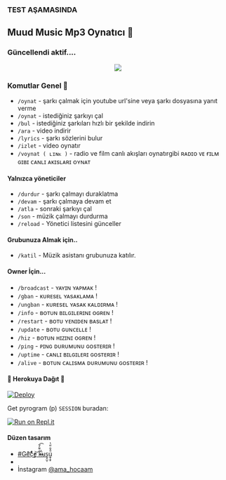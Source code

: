### TEST AŞAMASINDA

<h2 align="centre">Muud Music Mp3 Oynatıcı 🎵</h2>

### Güncellendi aktif.... 
<p align="center">
  <img src="https://telegra.ph//file/4c86190fcbe14428c8c6b.jpg">
</p> 

### Komutlar Genel 🍭
- `/oynat` - şarkı çalmak için youtube url'sine veya şarkı dosyasına yanıt verme
- `/oynat` - istediğiniz şarkıyı çal
- `/bul` - istediğiniz şarkıları hızlı bir şekilde indirin 
- `/ara` - video indirir
- `/lyrics` - şarkı sözlerini bulur
- `/izlet`  - video oynatır
- `/voynat ( ʟɪɴᴋ )` - radio ve film canlı akışları oynatırgibi ʀᴀᴅɪᴏ ᴠᴇ ғɪʟᴍ ɢɪʙɪ  ᴄᴀɴʟɪ ᴀᴋɪsʟᴀʀɪ ᴏʏɴᴀᴛ
#### Yalnızca yöneticiler 
- `/durdur` - şarkı çalmayı duraklatma 
- `/devam` - şarkı çalmaya devam et 
- `/atla` - sonraki şarkıyı çal 
- `/son` - müzik çalmayı durdurma
- `/reload` - Yönetici listesini günceller

#### Grubunuza Almak için.. 
- `/katil` - Müzik asistanı  grubunuza katılır. 
#### Owner İçin...
- `/broadcast` -  ʏᴀʏɪɴ ʏᴀᴘᴍᴀᴋ !
- `/gban` - ᴋᴜʀᴇsᴇʟ ʏᴀsᴀᴋʟᴀᴍᴀ !
- `/ungban` - ᴋᴜʀᴇsᴇʟ ʏᴀsᴀᴋ ᴋᴀʟᴅɪʀᴍᴀ !
- `/info` - ʙᴏᴛᴜɴ ʙɪʟɢɪʟᴇʀɪɴɪ ᴏɢʀᴇɴ !
- `/restart` - ʙᴏᴛᴜ ʏᴇɴɪᴅᴇɴ ʙᴀsʟᴀᴛ !
- `/update` - ʙᴏᴛᴜ ɢᴜɴᴄᴇʟʟᴇ !
- `/hiz` - ʙᴏᴛᴜɴ ʜɪᴢɪɴɪ ᴏɢʀᴇɴ !
- `/ping` - ᴘɪɴɢ ᴅᴜʀᴜᴍᴜɴᴜ ɢᴏsᴛᴇʀɪʀ !
- `/uptime` - ᴄᴀɴʟɪ ʙɪʟɢɪʟᴇʀɪ ɢᴏsᴛᴇʀɪʀ !
- `/alive` - ʙᴏᴛᴜɴ ᴄᴀʟɪsᴍᴀ ᴅᴜʀᴜᴍᴜɴᴜ ɢᴏsᴛᴇʀɪʀ !
<h4>🔺 Herokuya Dağıt 🔻</h4>

[![Deploy](https://www.herokucdn.com/deploy/button.svg)](https://heroku.com/deploy?template=https://github.com/amahocam/muudmusic)

Get pyrogram (p)  `SESSION` buradan:

[![Run on Repl.it](https://repl.it/badge/github/Makoto-XD/Session-Generator)](https://replit.com/@Makoto-XD/Session-Generator)

#### Düzen tasarım
- [#Ge͂̂͝c̨͒ͤ̕͜e̡͝ k̶̴̛ͮ͌̒̃͟͡uş̟̲͎u̼͓̭̝ͦ̂͋̈̋̔](https://t.me/mutsuz_panda)
- 
- İnstagram [@ama_hocaam](https://instagram.com/ama_hocaam?igshid=YmMyMTA2M2Y=)
